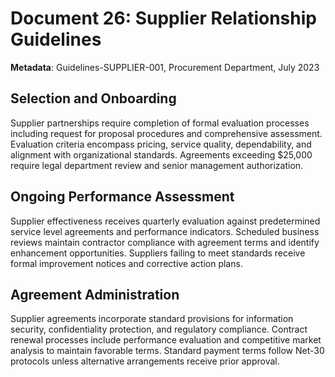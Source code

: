 # Document 26: Supplier Relationship Guidelines

**Metadata**: Guidelines-SUPPLIER-001, Procurement Department, July 2023

## Selection and Onboarding

Supplier partnerships require completion of formal evaluation processes including request for proposal procedures and comprehensive assessment. Evaluation criteria encompass pricing, service quality, dependability, and alignment with organizational standards. Agreements exceeding $25,000 require legal department review and senior management authorization.

## Ongoing Performance Assessment

Supplier effectiveness receives quarterly evaluation against predetermined service level agreements and performance indicators. Scheduled business reviews maintain contractor compliance with agreement terms and identify enhancement opportunities. Suppliers failing to meet standards receive formal improvement notices and corrective action plans.

## Agreement Administration

Supplier agreements incorporate standard provisions for information security, confidentiality protection, and regulatory compliance. Contract renewal processes include performance evaluation and competitive market analysis to maintain favorable terms. Standard payment terms follow Net-30 protocols unless alternative arrangements receive prior approval.